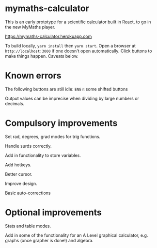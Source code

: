 # mymaths-calculator

This is an early prototype for a scientific calculator built in React, to go in the new MyMaths player.

https://mymaths-calculator.herokuapp.com

To build locally, `yarn install` then `yarn start`. Open a browser at `http://localhost:3000` if one doesn't open automatically.
Click buttons to make things happen. Caveats below.

# Known errors

The following buttons are still idle:
`ENG`
`π`
some shifted buttons

Output values can be imprecise when dividing by large numbers or decimals.

# Compulsory improvements

Set rad, degrees, grad modes for trig functions.

Handle surds correctly.

Add in functionality to store variables.

Add hotkeys.

Better cursor.

Improve design.

Basic auto-corrections

# Optional improvements

Stats and table modes.

Add in some of the functionality for an A Level graphical calculator, e.g. graphs (once grapher is done!) and algebra.
